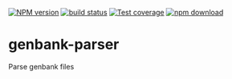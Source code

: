 [![NPM version][npm-image]][npm-url]
[![build status][travis-image]][travis-url]
[![Test coverage][codecov-image]][codecov-url]
[![npm download][download-image]][download-url]

# genbank-parser

Parse genbank files

[npm-image]: https://img.shields.io/npm/v/genbank-parser.svg?style=flat-square
[npm-url]: https://www.npmjs.com/package/genbank-parser
[travis-image]: https://img.shields.io/travis/genbank-parser/genbank-parser/master.svg?style=flat-square
[travis-url]: https://travis-ci.org/genbank-parser/genbank-parser
[codecov-image]: https://img.shields.io/codecov/c/github/genbank-parser/genbank-parser.svg?style=flat-square
[codecov-url]: https://codecov.io/gh/genbank-parser/genbank-parser
[download-image]: https://img.shields.io/npm/dm/genbank-parser.svg?style=flat-square
[download-url]: https://www.npmjs.com/package/genbank-parser
